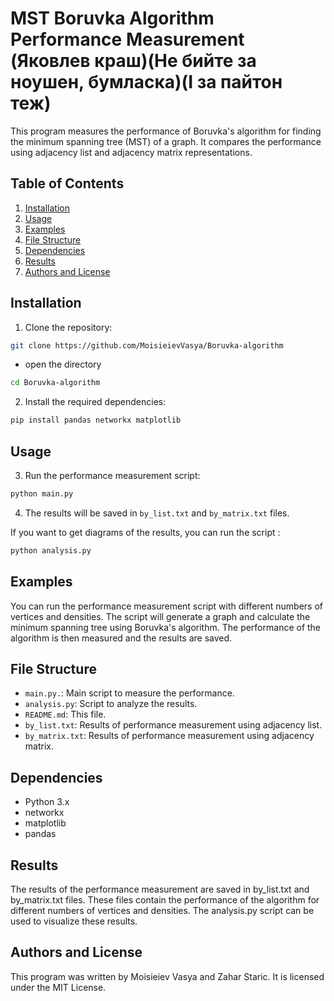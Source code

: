 # MST Boruvka Algorithm Performance Measurement (Яковлев краш)(Не бийте за ноушен, бумласка)(І за пайтон теж)

This program measures the performance of Boruvka's algorithm for finding the minimum spanning tree (MST) of a graph. It compares the performance using adjacency list and adjacency matrix representations.

## Table of Contents


1. [Installation](#installation)
2. [Usage](#usage)
3. [Examples](#examples)
4. [File Structure](#file-structure)
5. [Dependencies](#dependencies)
6. [Results](#results)
7. [Authors and License](#authors-and-license)

## Installation

1. Clone the repository:

```bash
git clone https://github.com/MoisieievVasya/Boruvka-algorithm
```
- open the directory
```bash
cd Boruvka-algorithm
```

2. Install the required dependencies:
```bash
pip install pandas networkx matplotlib 
```

## Usage
3. Run the performance measurement script:

```bash
python main.py
```
4. The results will be saved in `by_list.txt` and `by_matrix.txt` files.

If you want to get diagrams of the results, you can run the script :
```bash
python analysis.py
```



## Examples

You can run the performance measurement script with different numbers of vertices and densities. The script will generate a graph and calculate the minimum spanning tree using Boruvka's algorithm. The performance of the algorithm is then measured and the results are saved.





## File Structure

- `main.py.`: Main script to measure the performance.
- `analysis.py`: Script to analyze the results.
- `README.md`: This file.
- `by_list.txt`: Results of performance measurement using adjacency list.
- `by_matrix.txt`: Results of performance measurement using adjacency matrix.

## Dependencies

- Python 3.x
- networkx
- matplotlib
- pandas 


## Results
The results of the performance measurement are saved in by_list.txt and by_matrix.txt files. These files contain the performance of the algorithm for different numbers of vertices and densities. The analysis.py script can be used to visualize these results. 
## Authors and License

This program was written by Moisieiev Vasya and Zahar Staric. It is licensed under the MIT License.
